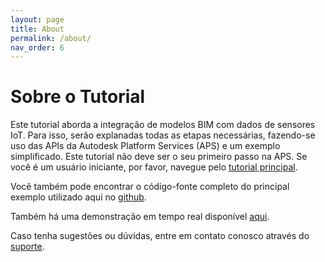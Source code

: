 ```yaml
---
layout: page
title: About
permalink: /about/
nav_order: 6
---
```


# Sobre o Tutorial
Este tutorial aborda a integração de modelos BIM com dados de sensores IoT. Para isso, serão explanadas todas as etapas necessárias, fazendo-se uso das APIs da Autodesk Platform Services (APS) e um exemplo simplificado.
Este tutorial não deve ser o seu primeiro passo na APS. 
Se você é um usuário iniciante, por favor, navegue pelo [tutorial principal](http://aps.autodesk.com/tutorials).

Você também pode encontrar o código-fonte completo do principal exemplo utilizado aqui no [github](https://github.com/autodesk-platform-services/aps-iot-extensions-demo).

Também há uma demonstração em tempo real disponível [aqui](https://aps-iot-extensions-demo.autodesk.io/).

Caso tenha sugestões ou dúvidas, entre em contato conosco através do [suporte](mailto:aps.help@autodesk.com).
